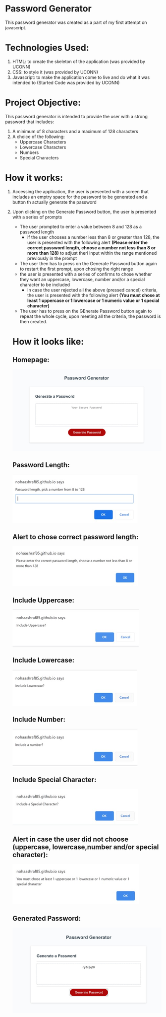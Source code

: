 # Password Generator

This password generator was created as a part of my first attempt on javascript.

# Technologies Used:
1. HTML: to create the skeleton of the application (was provided by UCONN)
2. CSS: to style it (was provided by UCONN)
3. Javascript: to make the application come to live and do what it was intended to (Started Code was provided by UCONN)

# Project Objective:
This password generator is intended to provide the user with a strong password that includes:
1. A minimum of 8 characters and a maximum of 128 characters
2. A choice of the following:
    * Uppercase Characters
    * Lowercase Characters
    * Numbers
    * Special Characters

# How it works:
1. Accessing the application, the user is presented with a screen that includes an emptry space for the password to be generated and a button th actually generate the password
2. Upon clicking on the Generate Password button, the user is presented with a series of prompts
    * The user prompted to enter a value between 8 and 128 as a password length
        * if the user chooses a number less than 8 or greater than 128, the user is presented with the following alert **(Please enter the correct password length, choose a number not less than 8 or more than 128)** to adjust theri input within the range mentioned previously in the prompt
    * The user then has to press on the Generate Password button again to restart the first prompt, upon chosing the right range
    * the user is presented with a series of confirms to chose whether they want an uppercase, lowercase, number and/or a special character to be included
        * In case the user rejected all the above (pressed cancel) criteria, the user is presented with the following alert **(You must chose at least 1 uppercase or 1 lowercase or 1 numeric value or 1 special character)**
    * The user has to press on the GEnerate Password button again to repeat the whole cycle, upon meeting all the criteria, the password is then created.

    # How it looks like:
    ## Homepage:
    ![Homepage](./Assets/images/Homepage.jpg)

    ## Password Length:
    ![Password Length](./Assets/images/passwordLengthAlert1.jpg)

    ## Alert to chose correct password length:
    ![PassowrdLengthAlert](./Assets/images/alertToChooseRightPassLength.jpg)

    ## Include Uppercase:
    ![IncludeUpperCAse](./Assets/images/confirmUpperCase.jpg)

    ## Include Lowercase:
    ![IncludeLowerCase](./Assets/images/ConfirmLowerCase.jpg)

    ## Include Number:
    ![IncludeNumber](./Assets/images/confirmNumber.jpg)
    
    ## Include Special Character:
    ![IncludeSpecialCharacter](./Assets/images/confirmSpecialCharacter.jpg)

    ## Alert in case the user did not choose (uppercase, lowercase,number and/or special character):
    ![alertToPickOneCriteria](./Assets/images/haveToChoseOne.jpg)

    ## Generated Password:
    ![GeneratedPassword](./Assets/images/generatedPassword.jpg)


    